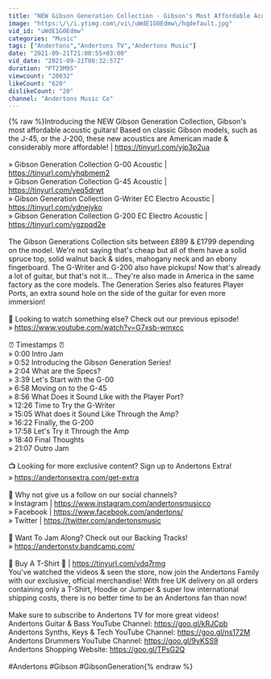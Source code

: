 ```yaml
---
title: "NEW Gibson Generation Collection - Gibson's Most Affordable Acoustic Guitars!"
image: "https:\/\/i.ytimg.com\/vi\/uWdE1G0Edmw\/hqdefault.jpg"
vid_id: "uWdE1G0Edmw"
categories: "Music"
tags: ["Andertons","Andertons TV","Andertons Music"]
date: "2021-09-21T21:00:55+03:00"
vid_date: "2021-09-21T08:32:57Z"
duration: "PT23M9S"
viewcount: "20032"
likeCount: "620"
dislikeCount: "20"
channel: "Andertons Music Co"
---
```

{% raw %}Introducing the NEW Gibson Generation Collection, Gibson's most affordable acoustic guitars! Based on classic Gibson models, such as the J-45, or the J-200, these new acoustics are American made &amp; considerably more affordable! | <a rel="nofollow" target="blank" href="https://tinyurl.com/yjp3p2ua">https://tinyurl.com/yjp3p2ua</a><br /><br />» Gibson Generation Collection G-00 Acoustic | <a rel="nofollow" target="blank" href="https://tinyurl.com/yhqbmem2">https://tinyurl.com/yhqbmem2</a><br />» Gibson Generation Collection G-45 Acoustic | <a rel="nofollow" target="blank" href="https://tinyurl.com/yeq5drwt">https://tinyurl.com/yeq5drwt</a><br />» Gibson Generation Collection G-Writer EC Electro Acoustic | <a rel="nofollow" target="blank" href="https://tinyurl.com/ydnejyko">https://tinyurl.com/ydnejyko</a><br />» Gibson Generation Collection G-200 EC Electro Acoustic | <a rel="nofollow" target="blank" href="https://tinyurl.com/ygzpqd2e">https://tinyurl.com/ygzpqd2e</a><br /><br />The Gibson Generations Collection sits between £899 &amp; £1799 depending on the model. We're not saying that's cheap but all of them have a solid spruce top, solid walnut back &amp; sides, mahogany neck and an ebony fingerboard. The G-Writer and G-200 also have pickups! Now that's already a lot of guitar, but that's not it... They're also made in America in the same factory as the core models. The Generation Series also features Player Ports, an extra sound hole on the side of the guitar for even more immersion! <br /><br />🎥  Looking to watch something else? Check out our previous episode! <br />» <a rel="nofollow" target="blank" href="https://www.youtube.com/watch?v=G7xsb-wmxcc">https://www.youtube.com/watch?v=G7xsb-wmxcc</a><br /><br />⏰ Timestamps ⏰<br />» 0:00 Intro Jam <br />» 0:52 Introducing the Gibson Generation Series! <br />» 2:04 What are the Specs? <br />» 3:39 Let's Start with the G-00 <br />» 6:58 Moving on to the G-45 <br />» 8:56 What Does it Sound Like with the Player Port?<br />» 12:26 Time to Try the G-Writer <br />» 15:05 What does it Sound Like Through the Amp? <br />» 16:22 Finally, the G-200<br />» 17:58 Let's Try it Through the Amp <br />» 18:40 Final Thoughts <br />»  21:07 Outro Jam <br /><br />📺 Looking for more exclusive content? Sign up to Andertons Extra!<br />» <a rel="nofollow" target="blank" href="https://andertonsextra.com/get-extra">https://andertonsextra.com/get-extra</a><br /><br />📱 Why not give us a follow on our social channels?<br />» Instagram | <a rel="nofollow" target="blank" href="https://www.instagram.com/andertonsmusicco">https://www.instagram.com/andertonsmusicco</a><br />» Facebook | <a rel="nofollow" target="blank" href="https://www.facebook.com/andertons/">https://www.facebook.com/andertons/</a><br />» Twitter | <a rel="nofollow" target="blank" href="https://twitter.com/andertonsmusic">https://twitter.com/andertonsmusic</a><br /><br />🎸 Want To Jam Along? Check out our Backing Tracks!<br />» <a rel="nofollow" target="blank" href="https://andertonstv.bandcamp.com/">https://andertonstv.bandcamp.com/</a><br /><br />👕 Buy A T-Shirt 👕 | <a rel="nofollow" target="blank" href="https://tinyurl.com/vdq7rmg">https://tinyurl.com/vdq7rmg</a> <br />You've watched the videos &amp; seen the store, now join the Andertons Family with our exclusive, official merchandise! With free UK delivery on all orders containing only a T-Shirt, Hoodie or Jumper &amp; super low international shipping costs, there is no better time to be an Andertons fan than now! <br /><br />Make sure to subscribe to Andertons TV for more great videos!<br />Andertons Guitar &amp; Bass YouTube Channel: <a rel="nofollow" target="blank" href="https://goo.gl/kRJCpb">https://goo.gl/kRJCpb</a><br />Andertons Synths, Keys &amp; Tech YouTube Channel: <a rel="nofollow" target="blank" href="https://goo.gl/ns172M">https://goo.gl/ns172M</a><br />Andertons Drummers YouTube Channel: <a rel="nofollow" target="blank" href="https://goo.gl/9yKSS9">https://goo.gl/9yKSS9</a><br />Andertons Shopping Website: <a rel="nofollow" target="blank" href="https://goo.gl/TPsG2Q">https://goo.gl/TPsG2Q</a><br /><br />#Andertons #Gibson #GibsonGeneration{% endraw %}
